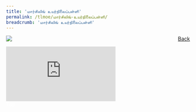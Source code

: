 ```yaml
---
title: 'மார்சிலிங் உயர்நிலைப்பள்ளி'
permalink: /tlmoe/மார்சிலிங்-உயர்நிலைப்பள்ளி/
breadcrumb: 'மார்சிலிங் உயர்நிலைப்பள்ளி'
---
```

<a href="/gallery/தமிழ்மொழிக்-காட்சிக்கூடம்-tamil-exhibitions-d/schools/" style="float:right;">Back</a>
 <img src="/images/MARSILINGSEC-TL.jpg"> <br/>
<div class="video-container">
<iframe src="https://www.youtube.com/embed/ukapxiZQQeg" frameborder="0" allow="accelerometer; autoplay; encrypted-media; gyroscope; picture-in-picture" allowfullscreen></iframe>
<br/></div>
<div class="btntop"><a href="#top" style="text-decoration:none;"><span style="color:white"><b>Top</b></span></a></div>
